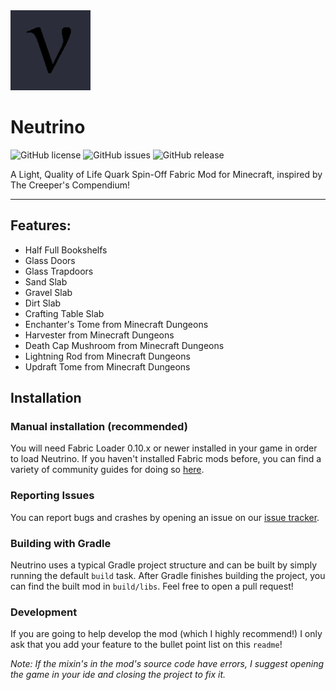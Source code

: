 <img src="src/main/resources/assets/neutrino/icon.png" width="128">

# Neutrino

![GitHub license](https://img.shields.io/github/license/frostwizard4/neutrino.svg)
![GitHub issues](https://img.shields.io/github/issues/frostwizard4/neutrino.svg)
![GitHub release](https://img.shields.io/github/v/release/frostwizard4/neutrino?include_prereleases)


A Light, Quality of Life Quark Spin-Off Fabric Mod for Minecraft, inspired by The Creeper's Compendium!

---

## Features:
 
  - Half Full Bookshelfs
  - Glass Doors
  - Glass Trapdoors
  - Sand Slab
  - Gravel Slab
  - Dirt Slab
  - Crafting Table Slab
  - Enchanter's Tome from Minecraft Dungeons
  - Harvester from Minecraft Dungeons
  - Death Cap Mushroom from Minecraft Dungeons
  - Lightning Rod from Minecraft Dungeons
  - Updraft Tome from Minecraft Dungeons

## Installation

### Manual installation (recommended)

You will need Fabric Loader 0.10.x or newer installed in your game in order to load Neutrino. If you haven't installed
Fabric mods before, you can find a variety of community guides for doing so [here](https://fabricmc.net/wiki/install).

### Reporting Issues

You can report bugs and crashes by opening an issue on our [issue tracker](https://github.com/frostwizard4/neutrino/issues).

### Building with Gradle

Neutrino uses a typical Gradle project structure and can be built by simply running the default `build` task. After Gradle
finishes building the project, you can find the built mod in `build/libs`. Feel free to open a pull request!

### Development

If you are going to help develop the mod (which I highly recommend!) I only ask that you add your feature to the bullet point list
on this `readme`!

_Note: If the mixin's in the mod's source code have errors, I suggest opening the game in your ide and closing the project to fix it._
